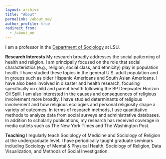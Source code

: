 ```yaml
---
layout: archive
title: "About"
permalink: /about_me/
author_profile: true
redirect_from:
  - /about_me
---
```


I am a professor in the [Department of Sociology](https://lsu.edu/hss/sociology/) at LSU. 

**Research Interests**
My research broadly addresses the social patterning of health and religion. I am principally focused on the role that social characteristics (e.g., religion, social class, and ethnicity) play in population health. I have studied these topics in the general U.S. adult population and in groups such as older Hispanic Americans and South Asian Americans. I have also been involved in disaster and health research, focusing specifically on child and parent health following the BP Deepwater Horizon Oil Spill. I am also interested in the causes and consequences of religious involvement more broadly. I have studied determinants of religious involvement and how religious ecologies and personal religiosity shape a variety of outcomes. In terms of research methods, I use quantitative methods to analyze data from social surveys and administrative databases. In addition to scholarly publications, my research has received coverage in media outlets such as The New York Times and The Washington Post. 

**Teaching**
I regularly teach Sociology of Medicine and Sociology of Religion at the undergraduate level. I have periodically taught graduate seminars including Sociology of Mental & Physical Health, Sociology of Religion, Data Visualization, and Methods of Social Investigation.
